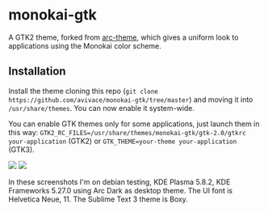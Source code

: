 # monokai-gtk
A GTK2 theme, forked from [arc-theme](https://github.com/horst3180/arc-theme), which gives a uniform look to applications using the Monokai color scheme.

## Installation
Install the theme cloning this repo (`git clone https://github.com/avivace/monokai-gtk/tree/master`) and moving it into `/usr/share/themes`. You can now enable it system-wide.

You can enable GTK themes only for some applications, just launch them in this way: `GTK2_RC_FILES=/usr/share/themes/monokai-gtk/gtk-2.0/gtkrc your-application` (GTK2) or `GTK_THEME=your-theme your-application` (GTK3).

![](http://i.imgur.com/UwEmPnP.png)
![](http://i.imgur.com/TGX3LCv.png)

In these screenshots I'm on debian testing, KDE Plasma 5.8.2, KDE Frameworks 5.27.0 using Arc Dark as desktop theme. The UI font is Helvetica Neue, 11. The Sublime Text 3 theme is Boxy.